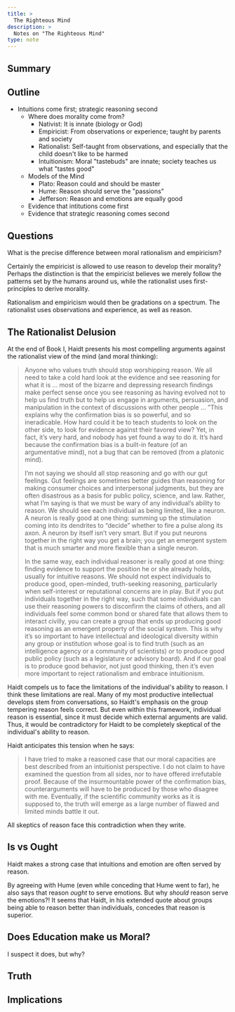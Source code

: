 ```yaml
---
title: >
  The Righteous Mind
description: >
  Notes on "The Righteous Mind"
type: note
---
```


## Summary


## Outline

- Intuitions come first; strategic reasoning second
  - Where does morality come from?
    - Nativist: It is innate (biology or God)
    - Empiricist: From observations or experience; taught by parents and society
    - Rationalist: Self-taught from observations, and especially that the child doesn't like to be harmed
    - Intuitionism: Moral "tastebuds" are innate; society teaches us what "tastes good"
  - Models of the Mind
    - Plato: Reason could and should be master
    - Hume: Reason should serve the "passions"
    - Jefferson: Reason and emotions are equally good
  - Evidence that intitutions come first
  - Evidence that strategic reasoning comes second

## Questions

What is the precise difference between moral rationalism and empiricism?

Certainly the empiricist is allowed to use reason to develop their morality? Perhaps the distinction is that the empiricist believes we merely follow the patterns set by the humans around us, while the rationalist uses first-principles to derive morality.

Rationalism and empiricism would then be gradations on a spectrum. The rationalist uses observations and experience, as well as reason.

## The Rationalist Delusion

At the end of Book I, Haidt presents his most compelling arguments against the rationalist view of the mind (and moral thinking):

> Anyone who values truth should stop worshipping reason. We all need to take a cold hard look at the evidence and see reasoning for what it is ... most of the bizarre and depressing research findings make perfect sense once you see reasoning as having evolved not to help us find truth but to help us engage in arguments, persuasion, and manipulation in the context of discussions with other people ... ”This explains why the confirmation bias is so powerful, and so ineradicable. How hard could it be to teach students to look on the other side, to look for evidence against their favored view? Yet, in fact, it’s very hard, and nobody has yet found a way to do it. It’s hard because the confirmation bias is a built-in feature (of an argumentative mind), not a bug that can be removed (from a platonic mind).
> 
> I’m not saying we should all stop reasoning and go with our gut feelings. Gut feelings are sometimes better guides than reasoning for making consumer choices and interpersonal judgments, but they are often disastrous as a basis for public policy, science, and law. Rather, what I’m saying is that we must be wary of any individual’s ability to reason. We should see each individual as being limited, like a neuron. A neuron is really good at one thing: summing up the stimulation coming into its dendrites to “decide” whether to fire a pulse along its axon. A neuron by itself isn’t very smart. But if you put neurons together in the right way you get a brain; you get an emergent system that is much smarter and more flexible than a single neuron.
>
> In the same way, each individual reasoner is really good at one thing: finding evidence to support the position he or she already holds, usually for intuitive reasons. We should not expect individuals to produce good, open-minded, truth-seeking reasoning, particularly when self-interest or reputational concerns are in play. But if you put individuals together in the right way, such that some individuals can use their reasoning powers to disconfirm the claims of others, and all individuals feel some common bond or shared fate that allows them to interact civilly, you can create a group that ends up producing good reasoning as an emergent property of the social system. This is why it’s so important to have intellectual and ideological diversity within any group or institution whose goal is to find truth (such as an intelligence agency or a community of scientists) or to produce good public policy (such as a legislature or advisory board). And if our goal is to produce good behavior, not just good thinking, then it’s even more important to reject rationalism and embrace intuitionism.

Haidt compels us to face the limitations of the individual's ability to reason.  I think these limitations are real.  Many of my most productive intellectual develops stem from conversations, so Haidt's emphasis on the group tempering reason feels correct.  But even within this framework, individual reason is essential, since it must decide which external arguments are valid.  Thus, it would be contradictory for Haidt to be completely skeptical of the individual's ability to reason.

Haidt anticipates this tension when he says:

> I have tried to make a reasoned case that our moral capacities are best described from an intuitionist perspective. I do not claim to have examined the question from all sides, nor to have offered irrefutable proof. Because of the insurmountable power of the confirmation bias, counterarguments will have to be produced by those who disagree with me. Eventually, if the scientific community works as it is supposed to, the truth will emerge as a large number of flawed and limited minds battle it out.

All skeptics of reason face this contradiction when they write.

## Is vs Ought

Haidt makes a strong case that intuitions and emotion are often served by reason.

By agreeing with Hume (even while conceding that Hume went to far), he also says that reason _ought_ to serve emotions.  But why _should_ reason serve the emotions?!  It seems that Haidt, in his extended quote about groups being able to reason better than individuals, concedes that reason is superior.

## Does Education make us Moral?

I suspect it does, but why?

## Truth



## Implications


